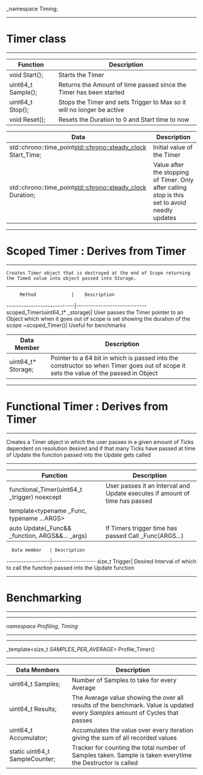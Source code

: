 _namespace Timing;
___
# Timer class
___

 
Function            |     Description
--------------------|--------------------------------------------------------------------
void Start();       | Starts the Timer
uint64_t Sample();	| Returns the Amount of time passed since the Timer has been started 
uint64_t Stop();	| Stops the Timer and sets Trigger to Max so it will no longer be active 
void Reset();		| Resets the Duration to 0 and Start time to now 

 
 Data                                             | Description                                    
--------------------------------------------------|-----------------------------
std::chrono::time_point<std::chrono::steady_clock>  Start_Time;| Initial value of the Timer
std::chrono::time_point<std::chrono::steady_clock>  Duration;|  Value after the stopping of Timer. Only after calling stop is this set to avoid needly updates



___
# Scoped Timer : Derives from Timer
___
	Creates Timer object that is destroyed at the end of Scope returning the Timed value into object passed into Storage.
___


         Method             |    Description
----------------------------|-----------------------------
scoped_Timer(uint64_t* _storage)|   User passes the Timer pointer to an Object which when it goes out of scope is set showing the duration of the scope
~scoped_Timer()|  Useful for benchmarks

 Data Member |  Description
----------------------------|-----------------------------
uint64_t* Storage;        | Pointer to a 64 bit in which is passed into the constructor so when Timer goes out of scope it sets the value of the passed in Object




___
# Functional Timer : Derives from Timer
___
 Creates a Timer object in which the user passes in a given amount of Ticks dependent on resolution desired and if that many Ticks have passed at time of Update the function passed into the Update gets called
___


 Function                 |   Description
--------------------------|---------------------------------------
functional_Timer(uint64_t _trigger) noexcept |  User passes it an Interval and Update executes if amount of time has passed
template<typename _Func, typename ...ARGS>|
auto Update(_Func&& _function, ARGS&&... _args) | If Timers trigger time has passed Call _Func(ARGS...) 




      Data member   | Description
------------------|------------------
size_t Trigger| Desired Interval of which to call the function passed into the Update function






___
# Benchmarking
___

___
_namespace Profiling, Timing_
___

___
_template<size_t _SAMPLES_PER_AVERAGE>_ Profile_Timer()
___
Data Members |  Description
-------------|----------------------
uint64_t Samples;| Number of Samples to take for every Average 
uint64_t Results;| The Average value showing the over all results of the benchmark. Value is updated every _Samples_ amount of Cycles that passes
uint64_t Accumulator;| Accumulates the value over every iteration giving the sum of all recorded values
static uint64_t SampleCounter;| Tracker for counting the total number of Samples taken. Sample is taken everytime the Destructor is called
